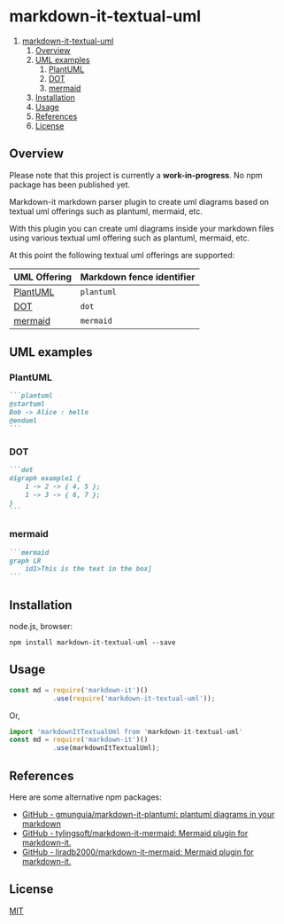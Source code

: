 # markdown-it-textual-uml

1. [markdown-it-textual-uml](#markdown-it-textual-uml)
   1. [Overview](#overview)
   2. [UML examples](#uml-examples)
      1. [PlantUML](#plantuml)
      2. [DOT](#dot)
      3. [mermaid](#mermaid)
   3. [Installation](#installation)
   4. [Usage](#usage)
   5. [References](#references)
   6. [License](#license)

## Overview

Please note that this project is currently a **work-in-progress**. No npm package has been published yet.

Markdown-it markdown parser plugin to create uml diagrams based on textual uml offerings such as plantuml, mermaid, etc.

With this plugin you can create uml diagrams inside your markdown files using various textual uml offering such as plantuml, mermaid, etc.

At this point the following textual uml offerings are supported:

| UML Offering                                                | Markdown fence identifier |
| ----------------------------------------------------------- | ------------------------- |
| [PlantUML](http://plantuml.com/)                            | `plantuml`                |
| [DOT](https://graphviz.gitlab.io/_pages/doc/info/lang.html) | `dot`                     |
| [mermaid](https://github.com/knsv/mermaid)                  | `mermaid`                 |

## UML examples

### PlantUML

````markdown
```plantuml
@startuml
Bob -> Alice : hello
@enduml
```
````

### DOT

````markdown
```dot
digraph example1 {
    1 -> 2 -> { 4, 5 };
    1 -> 3 -> { 6, 7 };
}
```
````

### mermaid

````markdown
```mermaid
graph LR
    id1>This is the text in the box]
```
````

## Installation

node.js, browser:

```text
npm install markdown-it-textual-uml --save
```

## Usage

```javascript
const md = require('markdown-it')()
           .use(require('markdown-it-textual-uml'));
```

Or,

```javascript
import 'markdownItTextualUml from 'markdown-it-textual-uml'
const md = require('markdown-it')()
           .use(markdownItTextualUml);
```

## References

Here are some alternative npm packages:

- [GitHub - gmunguia/markdown-it-plantuml: plantuml diagrams in your markdown](https://github.com/gmunguia/markdown-it-plantuml)
- [GitHub - tylingsoft/markdown-it-mermaid: Mermaid plugin for markdown-it.](https://github.com/tylingsoft/markdown-it-mermaid)
- [GitHub - liradb2000/markdown-it-mermaid: Mermaid plugin for markdown-it.](https://github.com/liradb2000/markdown-it-mermaid)

## License

[MIT](https://github.com/manastalukdar/markdown-it-textual-uml/blob/master/LICENSE)
